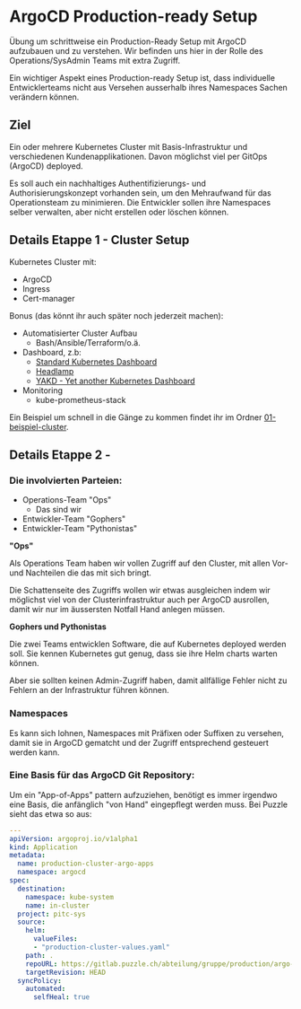 # ArgoCD Production-ready Setup

Übung um schrittweise ein Production-Ready Setup mit ArgoCD aufzubauen und zu verstehen. Wir befinden uns hier in der Rolle des Operations/SysAdmin Teams mit extra Zugriff. 

Ein wichtiger Aspekt eines Production-ready Setup ist, dass individuelle Entwicklerteams nicht aus Versehen ausserhalb ihres Namespaces Sachen verändern können.

## Ziel

Ein oder mehrere Kubernetes Cluster mit Basis-Infrastruktur und verschiedenen Kundenapplikationen. Davon möglichst viel per GitOps (ArgoCD) deployed. 

Es soll auch ein nachhaltiges Authentifizierungs- und Authorisierungskonzept vorhanden sein, um den Mehraufwand für das Operationsteam zu minimieren. Die Entwickler sollen ihre Namespaces selber verwalten, aber nicht erstellen oder löschen können.

## Details Etappe 1 - Cluster Setup

Kubernetes Cluster mit:
- ArgoCD
- Ingress
- Cert-manager

Bonus (das könnt ihr auch später noch jederzeit machen):
- Automatisierter Cluster Aufbau
  - Bash/Ansible/Terraform/o.ä.
- Dashboard, z.b:
  - [Standard Kubernetes Dashboard](https://github.com/kubernetes/dashboard/blob/master/README.md#installation)
  - [Headlamp](https://headlamp.dev/docs/latest/installation/in-cluster/)
  - [YAKD - Yet another Kubernetes Dashboard](https://github.com/manusa/yakd)
- Monitoring
  - kube-prometheus-stack

Ein Beispiel um schnell in die Gänge zu kommen findet ihr im Ordner [01-beispiel-cluster](./01-beispiel-cluster).


## Details Etappe 2 - 

### Die involvierten Parteien:

- Operations-Team "Ops"
  - Das sind wir
- Entwickler-Team "Gophers"
- Entwickler-Team "Pythonistas"

**"Ops"**

Als Operations Team haben wir vollen Zugriff auf den Cluster, mit allen Vor- und Nachteilen die das mit sich bringt.

Die Schattenseite des Zugriffs wollen wir etwas ausgleichen indem wir möglichst viel von der Clusterinfrastruktur auch per ArgoCD ausrollen, damit wir nur im äussersten Notfall Hand anlegen müssen. 

**Gophers und Pythonistas** 

Die zwei Teams entwicklen Software, die auf Kubernetes deployed werden soll. Sie kennen Kubernetes gut genug, dass sie ihre Helm charts warten können. 

Aber sie sollten keinen Admin-Zugriff haben, damit allfällige Fehler nicht zu Fehlern an der Infrastruktur führen können.

### Namespaces

Es kann sich lohnen, Namespaces mit Präfixen oder Suffixen zu versehen, damit sie in ArgoCD gematcht und der Zugriff entsprechend gesteuert werden kann.


### Eine Basis für das ArgoCD Git Repository:

Um ein "App-of-Apps" pattern aufzuziehen, benötigt es immer irgendwo eine Basis, die anfänglich "von Hand" eingepflegt werden muss. Bei Puzzle sieht das etwa so aus:

```yaml
---
apiVersion: argoproj.io/v1alpha1
kind: Application
metadata:
  name: production-cluster-argo-apps
  namespace: argocd
spec:
  destination:
    namespace: kube-system
    name: in-cluster
  project: pitc-sys
  source:
    helm:
      valueFiles:
      - "production-cluster-values.yaml"
    path: .
    repoURL: https://gitlab.puzzle.ch/abteilung/gruppe/production/argo-apps.git
    targetRevision: HEAD
  syncPolicy:
    automated:
      selfHeal: true
```


